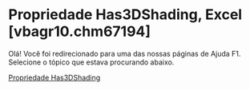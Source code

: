 
# Propriedade Has3DShading, Excel [vbagr10.chm67194]

Olá! Você foi redirecionado para uma das nossas páginas de Ajuda F1. Selecione o tópico que estava procurando abaixo.

[Propriedade Has3DShading](http://msdn.microsoft.com/library/1a6d41c5-83d5-72f6-f8d5-86cbf52af501%28Office.15%29.aspx)
